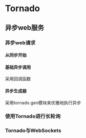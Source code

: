 # Tornado

## 异步web服务

### 异步web请求

#### 从同步开始

#### 基础异步调用

采用回调函数

#### 异步生成器

采用tornado.gen模块来优雅地执行异步

### 使用Tornado进行长轮询

### Tornado与WebSockets